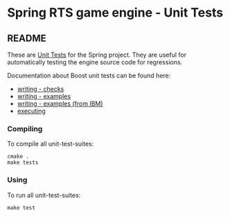 # Spring RTS game engine - Unit Tests

## README

These are [Unit Tests](http://en.wikipedia.org/wiki/Unit_tests) for the Spring
project. They are useful for automatically testing the engine source code for
regressions.

Documentation about Boost unit tests can be found here:
* [writing - checks](http://www.boost.org/doc/libs/1_35_0/libs/test/doc/components/test_tools/reference/index.html)
* [writing - examples](http://www.boost.org/doc/libs/1_46_1/libs/test/doc/html/utf/testing-tools/output-test.html)
* [writing - examples (from IBM)](http://www.ibm.com/developerworks/aix/library/au-ctools1_boost/index.html?ca=drs-)
* [executing](http://www.boost.org/doc/libs/1_39_0/libs/test/doc/html/utf/user-guide/runtime-config/reference.html)

### Compiling

To compile all unit-test-suites:

	cmake .
	make tests

### Using

To run all unit-test-suites:

	make test

